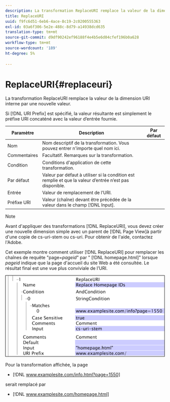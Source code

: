 ```yaml
---
description: La transformation ReplaceURI remplace la valeur de la dimension URI interne par une nouvelle valeur.
title: ReplaceURI
uuid: f9fc6d51-6eb6-4ace-8c19-2c0200555363
exl-id: 03a6f306-5e2e-488c-8d79-a14938dcd635
translation-type: tm+mt
source-git-commit: d9df90242ef96188f4e4b5e6d04cfef196b0a628
workflow-type: tm+mt
source-wordcount: '189'
ht-degree: 5%

---
```


# ReplaceURI{#replaceuri}

La transformation ReplaceURI remplace la valeur de la dimension URI interne par une nouvelle valeur.

Si [!DNL URI Prefix] est spécifié, la valeur résultante est simplement le préfixe URI concaténé avec la valeur d’entrée fournie.

| Paramètre | Description | Par défaut |
|---|---|---|
| Nom | Nom descriptif de la transformation. Vous pouvez entrer n&#39;importe quel nom ici. |  |
| Commentaires | Facultatif. Remarques sur la transformation. |  |
| Condition | Conditions d&#39;application de cette transformation. |  |
| Par défaut | Valeur par défaut à utiliser si la condition est remplie et que la valeur d’entrée n’est pas disponible. |  |
| Entrée | Valeur de remplacement de l’URI. |  |
| Préfixe URI | Valeur (chaîne) devant être précédée de la valeur dans le champ [!DNL Input]. |  |

>[!NOTE]
>
>Avant d&#39;appliquer des transformations [!DNL ReplaceURI], vous devez créer une nouvelle dimension simple avec un parent de [!DNL Page View]à partir d&#39;une copie de cs-uri-stem ou cs-uri. Pour obtenir de l&#39;aide, contactez l&#39;Adobe.

Cet exemple montre comment utiliser [!DNL ReplaceURI] pour remplacer les chaînes de requête &quot;page=*pageid*&quot; par &quot; [!DNL homepage.html]&quot; lorsque *pageid* indique que la page d&#39;accueil du site Web a été consultée. Le résultat final est une vue plus conviviale de l’URI.

![](assets/cfg_TransformationType_ReplaceURI.bmp)

Pour la transformation affichée, la page

* [!DNL www.examplesite.com/info.html?page=1550]

serait remplacé par

* [!DNL www.examplesite.com/homepage.html]
